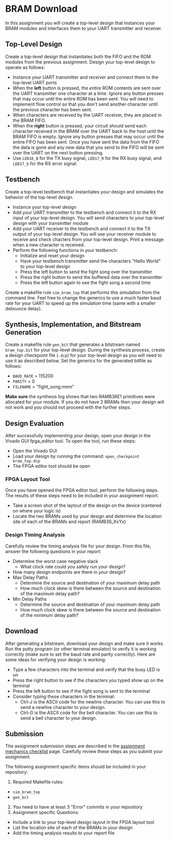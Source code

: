 # BRAM Download

In this assignment you will create a top-level design that instances your BRAM modules and interfaces them to your UART transmitter and receiver.

## Top-Level Design

Create a top-level design that instantiates both the FIFO and the ROM modules from the previous assignment.
Design your top-level design to operate as follows:
* Instance your UART transmitter and receiver and connect them to the top-level UART ports
* When the **left** button is pressed, the _entire_ ROM contents are sent over the UART transmitter one character at a time. Ignore any button presses that may occur until the entire ROM has been sent. You will need to implement flow control so that you don't send another character until the previous character has been sent.
* When characters are received by the UART receiver, they are placed in the BRAM FIFO.
* When the **right** button is pressed, your circuit should send each character received in the BRAM over the UART back to the host until the BRAM FIFO is empty. Ignore any button presses that may occur until the entire FIFO has been sent. Once you have sent the data from the FIFO the data is gone and any new data that you send to the FIFO will be sent over the UART on the next button pressing.
* Use `LED16_B` for the TX busy signal, `LED17_R` for the RX busy signal, and `LED17_G` for the RX error signal.

## Testbench

Create a top-level testbench that instantiates your design and simulates the behavior of the top-level design.
* Instance your top-level design
* Add your UART transmitter to the testbench and connect it to the RX input of your top-level design. You will send characters to your top-level design with your transmitter module
* Add your UART receiver to the testbench and connect it to the TX output of your top-level design. You will use your receiver module to receive and check chacters from your top-level design. Print a message when a new character is received.
* Perform the following functions in your testbench:
  * Initialize and reset your design
  * Have your testbench transmitter send the characters "Hello World" to your top-level design
  * Press the left button to send the fight song over the transmitter
  * Press the right button to send the buffered data over the transmitter
  * Press the left button again to see the fight song a second time

Create a makefile rule `sim_bram_top` that performs this simulation from the command line.
Feel free to change the generics to use a much faster baud rate for your UART to speed up the simulation time (same with a smaller debounce delay).

## Synthesis, Implementation, and Bitstream Generation

Create a makefile rule `gen_bit` that generates a bitstream named `bram_top.bit` for your top-level design.
During the synthesis process, create a design checkpoint file (`.dcp`) for your top-level design as you will need to use it as described below.
Set the generics for the generated bitfile as follows:
* `BAUD_RATE` = 115200
* `PARITY` = 0
* `FILENAME` = "fight_song.mem"

**Make sure** the synthesis log shows that two RAMB36E1 primitives were allocated for your module.
If you do not have 2 BRAMs then your design will not work and you should not proceed with the further steps.

## Design Evaluation

After successfully implementing your design, open your design in the Vivado GUI fpga_editor tool.
To open the tool, run these steps:
* Open the Vivado GUI
* Load your design by running the command: `open_checkpoint bram_top.dcp`
* The FPGA editor tool should be open

### FPGA Layout Tool

Once you have opened the FPGA editor tool, perform the following steps.
The results of these steps need to be included in your assignment report.
* Take a screen shot of the laytout of the design on the device (centered on where your logic is) 
* Locate the two BRAMs used by your design and determine the location site of each of the BRAMs and report (RAMB36_XxYx)

### Design Timing Analysis

Carefully review the timing analysis file for your design.
From this file, answer the following questions in your report:
* Determine the worst case negative slack
  * What clock rate could you safely run your design?
* How many design endpoints are there in your design?
* Max Delay Paths
  * Determine the source and destination of your maximum delay path
  * How much clock skew is there between the source and destination of the maximum delay path?
* Min Delay Paths
  * Determine the source and destination of your maximum delay path
  * How much clock skew is there between the source and destination of the minimum delay path?

## Download

After generating a bitstream, download your design and make sure it works.
Run the putty program (or other terminal emulator) to verify it is working correctly (make sure to set the baud rate and parity correctly).
Here are some ideas for verifying your design is working:
* Type a few characters into the terminal and verify that the busy LED is on
* Press the right button to see if the characters you typed show up on the terminal
* Press the left button to see if the fight song is sent to the terminal
* Consider typing these characters in the terminal:
  * Ctrl-J is the ASCII code for the newline character. You can use this to send a newline character to your design.
  * Ctrl-G is the ASCII code for the bell character. You can use this to send a bell character to your design.

## Submission

The assignment submission steps are described in the [assignment mechanics checklist](../resources/assignment_mechanics.md#assignment-submission-checklist) page.
Carefully review these steps as you submit your assignment.

The following assignment specific items should be included in your repository:

1. Required Makefile rules:
  * `sim_bram_top`
  * `gen_bit`
2. You need to have at least 3 "Error" commits in your repository
3. Assignment specific Questions:
  * Include a link to your top-level design layout in the FPGA layout tool
  * List the location site of each of the BRAMs in your design
  * Add the timing analysis results to your report file

